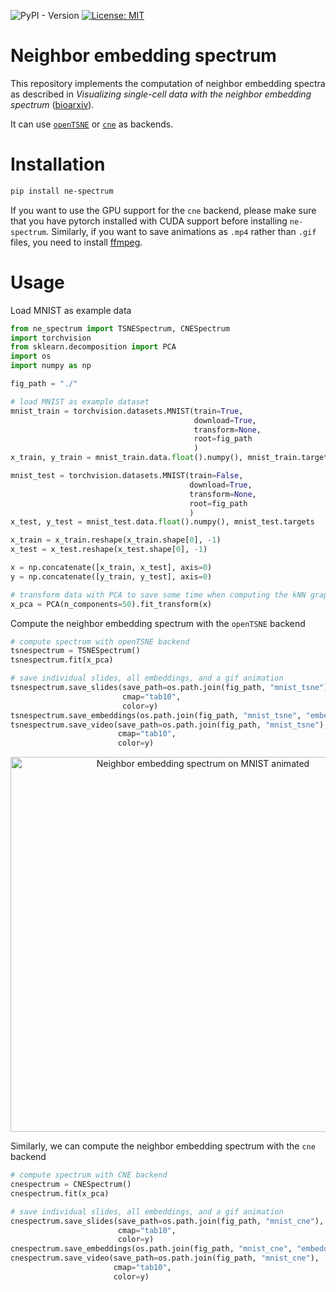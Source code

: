 ![PyPI - Version](https://img.shields.io/pypi/v/ne-spectrum)
[![License: MIT](https://img.shields.io/badge/License-MIT-yellow.svg)](https://opensource.org/licenses/MIT)

# Neighbor embedding spectrum

This repository implements the computation of neighbor embedding spectra as described in 
*Visualizing single-cell data with the neighbor embedding spectrum* ([bioarxiv](https://www.biorxiv.org/content/10.1101/2024.04.26.590867v1)).

It can use [`openTSNE`](https://pypi.org/project/openTSNE/) or [`cne`](https://pypi.org/project/contrastive-ne/) as backends.


# Installation
```bash
pip install ne-spectrum
```

If you want to use the GPU support for the `cne` backend, please make sure that you have pytorch installed with CUDA support before installing `ne-spectrum`.
Similarly, if you want to save animations as `.mp4` rather than `.gif` files, you need to install [ffmpeg](https://ffmpeg.org/).
# Usage

Load MNIST as example data
```python
from ne_spectrum import TSNESpectrum, CNESpectrum
import torchvision
from sklearn.decomposition import PCA
import os
import numpy as np

fig_path = "./"

# load MNIST as example dataset
mnist_train = torchvision.datasets.MNIST(train=True,
                                         download=True,
                                         transform=None,
                                         root=fig_path
                                         )
x_train, y_train = mnist_train.data.float().numpy(), mnist_train.targets

mnist_test = torchvision.datasets.MNIST(train=False,
                                        download=True,
                                        transform=None,
                                        root=fig_path
                                        )
x_test, y_test = mnist_test.data.float().numpy(), mnist_test.targets

x_train = x_train.reshape(x_train.shape[0], -1)
x_test = x_test.reshape(x_test.shape[0], -1)

x = np.concatenate([x_train, x_test], axis=0)
y = np.concatenate([y_train, y_test], axis=0)

# transform data with PCA to save some time when computing the kNN graphs
x_pca = PCA(n_components=50).fit_transform(x)
```

Compute the neighbor embedding spectrum with the `openTSNE` backend
```python
# compute spectrum with openTSNE backend
tsnespectrum = TSNESpectrum()
tsnespectrum.fit(x_pca)

# save individual slides, all embeddings, and a gif animation
tsnespectrum.save_slides(save_path=os.path.join(fig_path, "mnist_tsne"),
                         cmap="tab10",
                         color=y)
tsnespectrum.save_embeddings(os.path.join(fig_path, "mnist_tsne", "embeddings.npy"))
tsnespectrum.save_video(save_path=os.path.join(fig_path, "mnist_tsne"),
                        cmap="tab10",
                        color=y)
```
<p align="center"><img  alt="Neighbor embedding spectrum on MNIST animated" src="/mnist_tsne_spectrum.gif" width="600"/>



Similarly, we can compute the neighbor embedding spectrum with the `cne` backend
```python
# compute spectrum with CNE backend
cnespectrum = CNESpectrum()
cnespectrum.fit(x_pca)

# save individual slides, all embeddings, and a gif animation
cnespectrum.save_slides(save_path=os.path.join(fig_path, "mnist_cne"),
                        cmap="tab10",
                        color=y)
cnespectrum.save_embeddings(os.path.join(fig_path, "mnist_cne", "embeddings.npy"))
cnespectrum.save_video(save_path=os.path.join(fig_path, "mnist_cne"),
                       cmap="tab10",
                       color=y)
```
